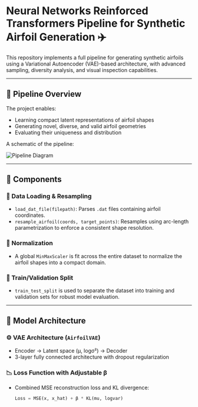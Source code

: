 # Neural Networks Reinforced Transformers Pipeline for Synthetic Airfoil Generation ✈️

This repository implements a full pipeline for generating synthetic airfoils using a Variational Autoencoder (VAE)-based architecture, with advanced sampling, diversity analysis, and visual inspection capabilities.

---

## 🧠 Pipeline Overview

The project enables:
- Learning compact latent representations of airfoil shapes
- Generating novel, diverse, and valid airfoil geometries
- Evaluating their uniqueness and distribution

A schematic of the pipeline:

![Pipeline Diagram](asssets/A_flowchart_style_digital_illustration_diagram_ill.png)

---

## 🧩 Components

### 📁 Data Loading & Resampling
- `load_dat_file(filepath)`: Parses `.dat` files containing airfoil coordinates.
- `resample_airfoil(coords, target_points)`: Resamples using arc-length parametrization to enforce a consistent shape resolution.

### 📏 Normalization
- A global `MinMaxScaler` is fit across the entire dataset to normalize the airfoil shapes into a compact domain.

### 🔀 Train/Validation Split
- `train_test_split` is used to separate the dataset into training and validation sets for robust model evaluation.

---

## 🧮 Model Architecture

### ⚙️ VAE Architecture (`AirfoilVAE`)
- Encoder → Latent space (μ, logσ²) → Decoder
- 3-layer fully connected architecture with dropout regularization

### 📉 Loss Function with Adjustable β
- Combined MSE reconstruction loss and KL divergence:
  ```python
  Loss = MSE(x, x_hat) + β * KL(mu, logvar)
